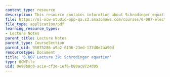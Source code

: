 ```yaml
---
content_type: resource
description: This resource contains informtion about Schrodinger equation.
file: https://ol-ocw-studio-app-qa.s3.amazonaws.com/courses/6-007-electromagnetic-energy-from-motors-to-lasers-spring-2011/0e99b0c0ac1ecf3e1ef6b89ac8724d05_MIT6_007S11_lec39.pdf
file_type: application/pdf
learning_resource_types:
- Lecture Notes
parent_title: Lecture Notes
parent_type: CourseSection
parent_uid: 95875286-a9a2-6136-23ed-137d8e2aa90d
resourcetype: Document
title: '6.007 Lecture 39: Schrodinger equation'
type: OCWFile
uid: 0e99b0c0-ac1e-cf3e-1ef6-b89ac8724d05
---
```

